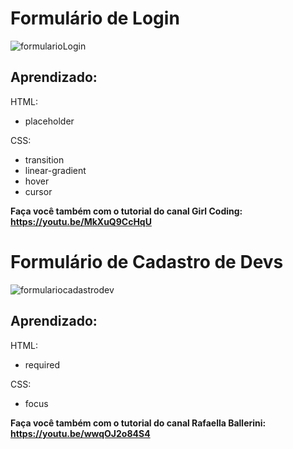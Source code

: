 
# Formulário de Login

![formularioLogin](https://user-images.githubusercontent.com/79595032/124813603-75f53200-df3b-11eb-928b-21fdbce67146.PNG)

## Aprendizado:

HTML:
- placeholder

CSS:
- transition
- linear-gradient
- hover
- cursor

**Faça você também com o tutorial do canal Girl Coding: https://youtu.be/MkXuQ9CcHqU**

# Formulário de Cadastro de Devs

![formulariocadastrodev](https://user-images.githubusercontent.com/79595032/125178024-2f137080-e1b7-11eb-9e15-b1d676f272ab.PNG)

## Aprendizado:

HTML:
- required

CSS:
- focus

**Faça você também com o tutorial do canal Rafaella Ballerini: https://youtu.be/wwqOJ2o84S4**
